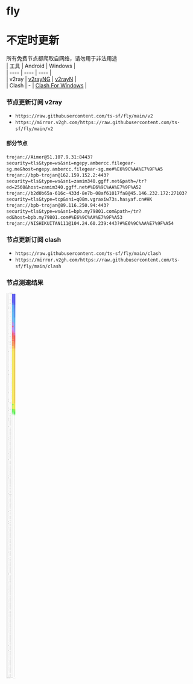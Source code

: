 # fly
# 不定时更新
所有免费节点都爬取自网络，请勿用于非法用途  
|  工具  | Android  | Windows  |  
|  ----  | ----   | ----  |  
| v2ray  | [v2rayNG](https://github.com/2dust/v2rayNG/releases) | [v2rayN](https://github.com/2dust/v2rayN/releases) |  
| Clash  | - | [Clash For Windows](https://github.com/2dust/clashN/releases) | 
  
### 节点更新订阅  v2ray
- `https://raw.githubusercontent.com/ts-sf/fly/main/v2`  
- `https://mirror.v2gh.com/https://raw.githubusercontent.com/ts-sf/fly/main/v2`  

#### 部分节点  
``` 
trojan://Aimer@51.107.9.31:8443?security=tls&type=ws&sni=ngepy.ambercc.filegear-sg.me&host=ngepy.ambercc.filegear-sg.me#%E6%9C%AA%E7%9F%A5
trojan://bpb-trojan@162.159.152.2:443?security=tls&type=ws&sni=zamim340.ggff.net&path=/tr?ed=2560&host=zamim340.ggff.net#%E6%9C%AA%E7%9F%A52
trojan://b2d0b65a-616c-433d-8e7b-08af61017fa8@45.146.232.172:27103?security=tls&type=tcp&sni=q08m.vgraxiw73s.hasyaf.cn#HK
trojan://bpb-trojan@89.116.250.94:443?security=tls&type=ws&sni=bpb.my79801.com&path=/tr?ed&host=bpb.my79801.com#%E6%9C%AA%E7%9F%A53
trojan://NISHIKUITAN111@104.24.60.239:443?#%E6%9C%AA%E7%9F%A54
```
### 节点更新订阅  clash
- `https://raw.githubusercontent.com/ts-sf/fly/main/clash`  
- `https://mirror.v2gh.com/https://raw.githubusercontent.com/ts-sf/fly/main/clash`  

### 节点测速结果
![image](traffic.png)
